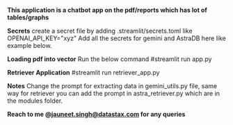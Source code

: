 **This application is a chatbot app on the pdf/reports which has lot of tables/graphs**

**Secrets**
create a secret file by adding .streamlit/secrets.toml like
OPENAI_API_KEY="xyz"
Add all the secrets for gemini and AstraDB here like example below.


**Loading pdf into vector**
Run the below command
#streamlit run app.py

**Retriever Application**
#streamlit run retriever_app.py


**Notes**
Change the prompt for extracting data in gemini_utils.py file, same way for retriever you can add the prompt in astra_retriever.py which are in the modules folder.


**Reach to me @jauneet.singh@datastax.com for any queries**


